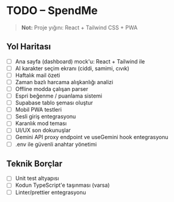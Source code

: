 # TODO – SpendMe

> **Not:** Proje yığını: React + Tailwind CSS + PWA

## Yol Haritası
- [ ] Ana sayfa (dashboard) mock'u: React + Tailwind ile
- [ ] AI karakter seçim ekranı (ciddi, samimi, cıvık)
- [ ] Haftalık mail özeti
- [ ] Zaman bazlı harcama alışkanlığı analizi
- [ ] Offline modda çalışan parser
- [ ] Espri beğenme / puanlama sistemi
- [ ] Supabase tablo şeması oluştur
- [ ] Mobil PWA testleri
- [ ] Sesli giriş entegrasyonu
- [ ] Karanlık mod teması
- [ ] UI/UX son dokunuşlar
- [ ] Gemini API proxy endpoint ve useGemini hook entegrasyonu
- [ ] .env ile güvenli anahtar yönetimi

## Teknik Borçlar
- [ ] Unit test altyapısı
- [ ] Kodun TypeScript'e taşınması (varsa)
- [ ] Linter/prettier entegrasyonu 